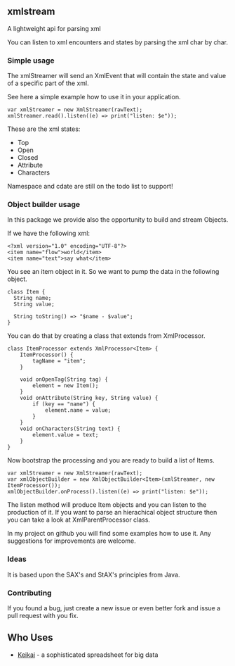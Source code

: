 ## xmlstream ##

A lightweight api for parsing xml

You can listen to xml encounters and states by parsing the xml char by char.

### Simple usage ###

The xmlStreamer will send an XmlEvent that will contain the state and value of a specific part of the xml.

See here a simple example how to use it in your application.

	var xmlStreamer = new XmlStreamer(rawText);
	xmlStreamer.read().listen((e) => print("listen: $e"));
	
These are the xml states:

* Top
* Open
* Closed
* Attribute
* Characters

Namespace and cdate are still on the todo list to support!

### Object builder usage ###

In this package we provide also the opportunity to build and stream Objects.

If we have the following xml:

	<?xml version="1.0" encoding="UTF-8"?>
	<item name="flow">world</item>
	<item name="text">say what</item>

You see an item object in it. So we want to pump the data in the following object.

	class Item {
	  String name;
	  String value;
  
	  String toString() => "$name - $value";
	}
	
You can do that by creating a class that extends from XmlProcessor<Item>.

	class ItemProcessor extends XmlProcessor<Item> {
  		ItemProcessor() {
    		tagName = "item";
  		}
  		
  		void onOpenTag(String tag) {
     		element = new Item();
  		}
	  	void onAttribute(String key, String value) {
    		if (key == "name") {
      			element.name = value;
    		}
  		}
  		void onCharacters(String text) {
    		element.value = text;
  		} 
	}
	
Now bootstrap the processing and you are ready to build a list of Items.

	var xmlStreamer = new XmlStreamer(rawText);
	var xmlObjectBuilder = new XmlObjectBuilder<Item>(xmlStreamer, new ItemProcessor());
	xmlObjectBuilder.onProcess().listen((e) => print("listen: $e"));

The listen method will produce Item objects and you can listen to the production of it.
If you want to parse an hierachical object structure then you can take a look at XmlParentProcessor class.

In my project on github you will find some examples how to use it. Any suggestions for improvements are welcome.

### Ideas ###

It is based upon the SAX's and StAX's principles from Java. 

### Contributing ###
 
If you found a bug, just create a new issue or even better fork and issue a
pull request with you fix.


## Who Uses

* [Keikai](https://keikai.io) - a sophisticated spreadsheet for big data
